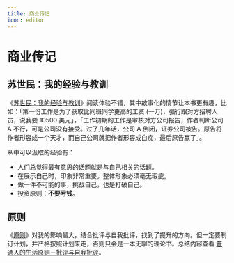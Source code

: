 ```yaml
---
title: 商业传记
icon: editor
---
```



# 商业传记

## 苏世民：我的经验与教训

《[苏世民：我的经验与教训](https://book.douban.com/subject/34952676/)》阅读体验不错，其中故事化的情节让本书更有趣，比如：「第一份工作是为了获取比同班同学更高的工资 (一万)，强行跟对方招聘人员，说我要 10500 美元」，「工作初期的工作是审核对方公司报告，作者判断公司 A 不行，可是公司没有接受。过了几年话，公司 A 倒闭，证券公司被告。原告将作者形容成一个天才，而自己公司就把作者形容成白痴，最后原告赢了」。

从中可以汲取的经验有：

- 人们总觉得最有意思的话题就是与自己相关的话题。
- 在展示自己时，印象非常重要。整体形象必须毫无瑕疵。
- 做一件不可能的事，挑战自己，也是打破自己。
- 投资原则：**不要亏钱**。

## 原则

《[原则](https://book.douban.com/subject/27608239/)》对我的影响最大，结合批评与自我批评，找到了提升的方向。但一定要制订计划，并严格按照计划来走，否则只会是一本无聊的理论书。总结内容查看 [普通人的生活原则－批评与自我批评](https://newzone.top/posts/2021-05-31-principles_criticism_and_self-criticism.html)。
